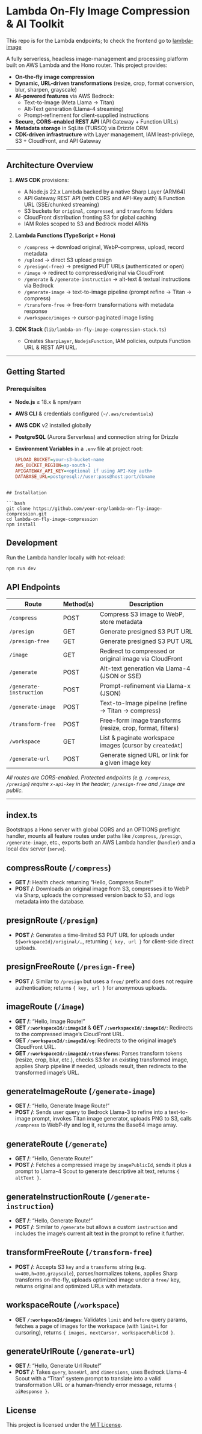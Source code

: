 <!-- # Welcome to your CDK TypeScript project

This is a blank project for CDK development with TypeScript.

The `cdk.json` file tells the CDK Toolkit how to execute your app.

## Useful commands

* `npm run build`   compile typescript to js
* `npm run watch`   watch for changes and compile
* `npm run test`    perform the jest unit tests
* `npx cdk deploy`  deploy this stack to your default AWS account/region
* `npx cdk diff`    compare deployed stack with current state
* `npx cdk synth`   emits the synthesized CloudFormation template
 -->

# Lambda On-Fly Image Compression & AI Toolkit

This repo is for the Lambda endpoints; to check the frontend go to [lambda-image](https://github.com/trace2798/lambda-image)

A fully serverless, headless image-management and processing platform built on AWS Lambda and the Hono router. This project provides:

- **On-the-fly image compression**
- **Dynamic, URL-driven transformations** (resize, crop, format conversion, blur, sharpen, grayscale)
- **AI-powered features** via AWS Bedrock:
  - Text-to-Image (Meta Llama → Titan)
  - Alt-Text generation (Llama-4 streaming)
  - Prompt-refinement for client-supplied instructions
- **Secure, CORS-enabled REST API** (API Gateway + Function URLs)
- **Metadata storage** in SqLite (TURSO) via Drizzle ORM
- **CDK-driven infrastructure** with Layer management, IAM least-privilege, S3 + CloudFront, and API Gateway

---

## Architecture Overview

1. **AWS CDK** provisions:

   - A Node.js 22.x Lambda backed by a native Sharp Layer (ARM64)
   - API Gateway REST API (with CORS and API-Key auth) & Function URL (SSE/chunked streaming)
   - S3 buckets for `original`, `compressed`, and `transforms` folders
   - CloudFront distribution fronting S3 for global caching
   - IAM Roles scoped to S3 and Bedrock model ARNs

2. **Lambda Functions (TypeScript + Hono)**

   - `/compress` → download original, WebP-compress, upload, record metadata
   - `/upload` → direct S3 upload presign
   - `/presign(-free)` → presigned PUT URLs (authenticated or open)
   - `/image` → redirect to compressed/original via CloudFront
   - `/generate` & `/generate-instruction` → alt-text & textual instructions via Bedrock
   - `/generate-image` → text-to-image pipeline (prompt refine → Titan → compress)
   - `/transform-free` → free-form transformations with metadata response
   - `/workspace/images` → cursor-paginated image listing

3. **CDK Stack** (`lib/lambda-on-fly-image-compression-stack.ts`)
   - Creates `SharpLayer`, `NodejsFunction`, IAM policies, outputs Function URL & REST API URL.

---

## Getting Started

### Prerequisites

- **Node.js** ≥ 18.x & npm/yarn
- **AWS CLI** & credentials configured (`~/.aws/credentials`)
- **AWS CDK** v2 installed globally
- **PostgreSQL** (Aurora Serverless) and connection string for Drizzle
- **Environment Variables** in a `.env` file at project root:

  ```ini
  UPLOAD_BUCKET=your-s3-bucket-name
  AWS_BUCKET_REGION=ap-south-1
  APIGATEWAY_API_KEY=<optional if using API-Key auth>
  DATABASE_URL=postgresql://user:pass@host:port/dbname
  ```

````

## Installation

```bash
git clone https://github.com/your-org/lambda-on-fly-image-compression.git
cd lambda-on-fly-image-compression
npm install
````

## Development

Run the Lambda handler locally with hot-reload:

```bash
npm run dev
```

## API Endpoints

| Route                   | Method(s) | Description                                                |
| ----------------------- | --------- | ---------------------------------------------------------- |
| `/compress`             | POST      | Compress S3 image to WebP, store metadata                  |
| `/presign`              | GET       | Generate presigned S3 PUT URL                              |
| `/presign-free`         | GET       | Generate presigned S3 PUT URL                              |
| `/image`                | GET       | Redirect to compressed or original image via CloudFront    |
| `/generate`             | POST      | Alt-text generation via Llama-4 (JSON or SSE)              |
| `/generate-instruction` | POST      | Prompt-refinement via Llama-x (JSON)                       |
| `/generate-image`       | POST      | Text-to-Image pipeline (refine → Titan → compress)         |
| `/transform-free`       | POST      | Free-form image transforms (resize, crop, format, filters) |
| `/workspace`            | GET       | List & paginate workspace images (cursor by `createdAt`)   |
| `/generate-url`         | POST      | Generate signed URL or link for a given image key          |

_All routes are CORS-enabled. Protected endpoints (e.g. `/compress`, `/presign`) require `x-api-key` in the header; `/presign-free` and `/image` are public._

---

## index.ts
Bootstraps a Hono server with global CORS and an OPTIONS preflight handler, mounts all feature routes under paths like `/compress`, `/presign`, `/generate-image`, etc., exports both an AWS Lambda handler (`handler`) and a local dev server (`serve`).

## compressRoute (`/compress`)
- **GET /**: Health check returning “Hello, Compress Route!”  
- **POST /**: Downloads an original image from S3, compresses it to WebP via Sharp, uploads the compressed version back to S3, and logs metadata into the database.

## presignRoute (`/presign`)
- **POST /**: Generates a time-limited S3 PUT URL for uploads under `${workspaceId}/original/…`, returning `{ key, url }` for client-side direct uploads.

## presignFreeRoute (`/presign-free`)
- **POST /**: Similar to `/presign` but uses a `free/` prefix and does not require authentication; returns `{ key, url }` for anonymous uploads.

## imageRoute (`/image`)
- **GET /**: “Hello, Image Route!”  
- **GET `/:workspaceId/:imageId`** & **GET `/:workspaceId/:imageId/`**: Redirects to the compressed image’s CloudFront URL.  
- **GET `/:workspaceId/:imageId/og`**: Redirects to the original image’s CloudFront URL.  
- **GET `/:workspaceId/:imageId/:transforms`**: Parses transform tokens (resize, crop, blur, etc.), checks S3 for an existing transformed image, applies Sharp pipeline if needed, uploads result, then redirects to the transformed image’s URL.

## generateImageRoute (`/generate-image`)
- **GET /**: “Hello, Generate Image Route!”  
- **POST /**: Sends user query to Bedrock Llama-3 to refine into a text-to-image prompt, invokes Titan image generator, uploads PNG to S3, calls `/compress` to WebP-ify and log it, returns the Base64 image array.

## generateRoute (`/generate`)
- **GET /**: “Hello, Generate Route!”  
- **POST /**: Fetches a compressed image by `imagePublicId`, sends it plus a prompt to Llama-4 Scout to generate descriptive alt text, returns `{ altText }`.

## generateInstructionRoute (`/generate-instruction`)
- **GET /**: “Hello, Generate Route!”  
- **POST /**: Similar to `/generate` but allows a custom `instruction` and includes the image’s current alt text in the prompt to refine it further.

## transformFreeRoute (`/transform-free`)
- **POST /**: Accepts S3 `key` and a `transforms` string (e.g. `w=400,h=300,grayscale`), parses/normalizes tokens, applies Sharp transforms on-the-fly, uploads optimized image under a `free/` key, returns original and optimized URLs with metadata.

## workspaceRoute (`/workspace`)
- **GET `/:workspaceId/images`**: Validates `limit` and `before` query params, fetches a page of images for the workspace (with `limit+1` for cursoring), returns `{ images, nextCursor, workspacePublicId }`.

## generateUrlRoute (`/generate-url`)
- **GET /**: “Hello, Generate Url Route!”  
- **POST /**: Takes `query`, `baseUrl`, and `dimensions`, uses Bedrock Llama-4 Scout with a “Titan” system prompt to translate into a valid transformation URL or a human-friendly error message, returns `{ aiResponse }`.


## License

This project is licensed under the [MIT License](LICENSE).
